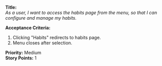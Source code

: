 **Title:**  
_As a user, I want to access the habits page from the menu, so that I can configure and manage my habits._

**Acceptance Criteria:**  
1. Clicking "Habits" redirects to habits page.  
2. Menu closes after selection.

**Priority:** Medium  
**Story Points:** 1  

